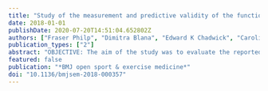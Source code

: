 ```yaml
---
title: "Study of the measurement and predictive validity of the functional movement screen"
date: 2018-01-01
publishDate: 2020-07-20T14:51:04.652802Z
authors: ["Fraser Philp", "Dimitra Blana", "Edward K Chadwick", "Caroline Stewart", "Claire Stapleton", "Kim Major", "Anand D Pandyan"]
publication_types: ["2"]
abstract: "OBJECTIVE: The aim of the study was to evaluate the reported measurement capabilities and predictive validity of the Functional Movement Screen (FMS) for injury. METHODS: This was a prospective observational longitudinal study of 24 male footballers from a single team in England, alongside analysis of an existing database over one season (September 2015-May 2016). A preseason FMS was carried out with scores recorded by an experienced assessor and derived, retrospectively, from the three-dimensional movement data that were simultaneously captured. The assessor scores were compared with the photogrammetric system to determine measurement validity, and predictive validity was quantified by assessing sensitivity and specificity (cut-off score of 14). RESULTS: The real-time assessor score matched the photogrammetric score awarded for one of the participants, was higher than the photogrammetric system for 22 participants and was lower than the photogrammetric system in 1 participant. There was no discernible relationship between FMS scores and the competencies required to be met as per the rules articulated for the allocation of a score. A higher number of total injuries were associated with higher FMS scores, whether determined through real-time assessment or codification of kinematic variables. Additionally, neither method of score determination was able to prospectively identify players at risk of serious injury. CONCLUSION: The FMS does not demonstrate the properties essential to be considered as a measurement scale and has neither measurement nor predictive validity. A possible reason for these observations could be the complexity in the instructions associated with the scale. Further work on eliminating redundancies and improving the measurement properties is recommended."
featured: false
publication: "*BMJ open sport & exercise medicine*"
doi: "10.1136/bmjsem-2018-000357"
---
```


